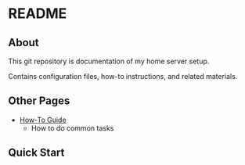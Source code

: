 # README

## About

This git repository is documentation of my home server setup.

Contains configuration files, how-to instructions, and related materials.

## Other Pages

- [How-To Guide](how-to.md)
    - How to do common tasks

## Quick Start
